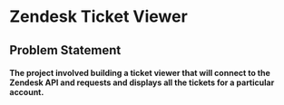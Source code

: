 # Zendesk Ticket Viewer

## Problem Statement
#### The project involved building a ticket viewer that will connect to the Zendesk API and requests and displays all the tickets for a particular account.
